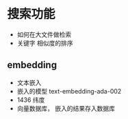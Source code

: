 # 搜索功能

- 如何在大文件做检索
- 关键字 相似度的排序

## embedding
- 文本嵌入
- 嵌入的模型 text-embedding-ada-002
- 1436 纬度 
- 向量数据库，
    嵌入的结果存入数据库 